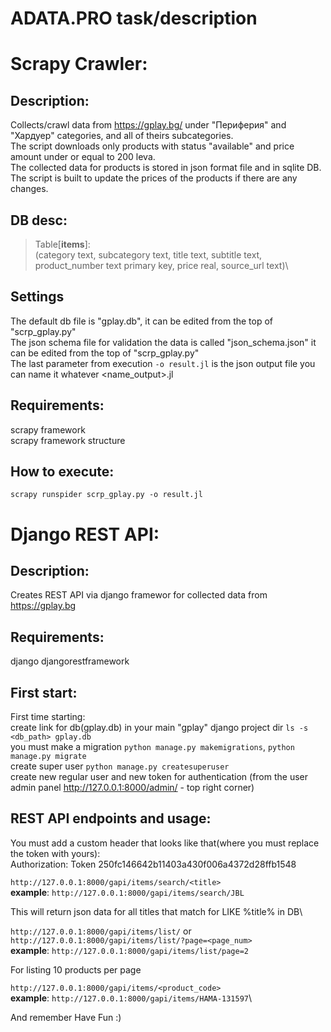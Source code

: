# ADATA.PRO task/description

# Scrapy Crawler:
## Description:
  
Collects/crawl data from https://gplay.bg/ under "Периферия" and "Хардуер" categories, and all of theirs subcategories.\
The script downloads only products with status "available" and price amount under or equal to 200 leva.\
The collected data for products is stored in json format file and in sqlite DB. The script is built to update the prices of the products if there are any changes.

## DB desc:
>Table[__items__]:\
>(category text, subcategory text, title text, subtitle text, product_number text primary key, price real, source_url text)\

## Settings
The default db file is "gplay.db", it can be edited from the top of "scrp_gplay.py"\
The json schema file for validation the data is called "json_schema.json" it can be edited from the top of "scrp_gplay.py"\
The last parameter from execution `-o result.jl` is the json output file you can name it whatever \<name_output>.jl

## Requirements:
scrapy framework\
scrapy framework structure
## How to execute:
```
scrapy runspider scrp_gplay.py -o result.jl
```

# Django REST API:
## Description:
Creates REST API via django framewor for collected data from https://gplay.bg 

## Requirements:
django
djangorestframework

## First start:

First time starting:\
create link for db(gplay.db) in your main "gplay" django project dir `ls -s <db_path> gplay.db`\
you must make a migration `python manage.py makemigrations`, `python manage.py migrate`\
create super user `python manage.py createsuperuser`\
create new regular user and new token for authentication (from the user admin panel http://127.0.0.1:8000/admin/ - top right corner)


## REST API endpoints and usage:
You must add a custom header that looks like that(where you must replace the token with yours):\
Authorization:  Token 250fc146642b11403a430f006a4372d28ffb1548

`http://127.0.0.1:8000/gapi/items/search/<title>`\
__example__: `http://127.0.0.1:8000/gapi/items/search/JBL`

This will return json data for all titles that match for LIKE %title% in DB\

`http://127.0.0.1:8000/gapi/items/list/` or `http://127.0.0.1:8000/gapi/items/list/?page=<page_num>`\
__example__: `http://127.0.0.1:8000/gapi/items/list/page=2`

For listing 10 products per page

`http://127.0.0.1:8000/gapi/items/<product_code>`\
__example__: `http://127.0.0.1:8000/gapi/items/HAMA-131597`\

And remember Have Fun :)
